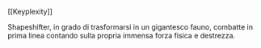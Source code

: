 [[Keyplexity]]

Shapeshifter, in grado di trasformarsi in un gigantesco fauno, combatte in prima linea contando sulla propria immensa forza fisica e destrezza.